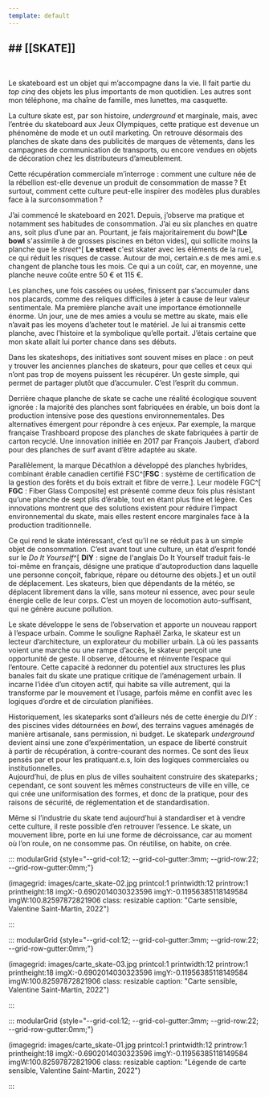 ```yaml
---
template: default
---
```

## ## [[SKATE]]


<br class="breakpage">

Le skateboard est un objet qui m’accompagne dans la vie. Il fait partie du *top cinq* des objets les plus importants de mon quotidien. Les autres sont mon téléphone, ma chaîne de famille, mes lunettes, ma casquette.

La culture skate est, par son histoire, _underground_ et marginale, mais, avec l’entrée du skateboard aux Jeux Olympiques, cette pratique est devenue un phénomène de mode et un outil marketing. On retrouve désormais des planches de skate dans des publicités de marques de vêtements, dans les campagnes de communication de transports, ou encore vendues en objets de décoration chez les distributeurs d’ameublement.

Cette récupération commerciale m’interroge : comment une culture née de la rébellion est-elle devenue un produit de consommation de masse ? Et surtout, comment cette culture peut-elle inspirer des modèles plus durables face à la surconsommation ?

J’ai commencé le skateboard en 2021. Depuis, j’observe ma pratique et notamment ses habitudes de consommation. J’ai eu six planches en quatre ans, soit plus d’une par an. Pourtant, je fais majoritairement du _bowl_^[**Le bowl** s'assimile à de grosses piscines en béton vides], qui sollicite moins la planche que le _street_^[ **Le street** c'est skater avec les éléments de la rue], ce qui réduit les risques de casse. Autour de moi, certain.e.s de mes ami.e.s changent de planche tous les mois. Ce qui a un coût, car, en moyenne, une planche neuve coûte entre 50 € et 115 €. 

Les planches, une fois cassées ou usées, finissent par s’accumuler dans nos placards, comme des reliques difficiles à jeter à cause de leur valeur sentimentale. 
Ma première planche avait une importance émotionnelle énorme. Un jour, une de mes amies a voulu se mettre au skate, mais elle n’avait pas les moyens d’acheter tout le matériel. Je lui ai transmis cette planche, avec l’histoire et la symbolique qu’elle portait. J’étais certaine que mon skate allait lui porter chance dans ses débuts.

Dans les skateshops, des initiatives sont souvent mises en place : on peut y trouver les anciennes planches de skateurs, pour que celles et ceux qui n’ont pas trop de moyens puissent les récupérer. Un geste simple, qui permet de partager plutôt que d’accumuler. C’est l’esprit du commun.

Derrière chaque planche de skate se cache une réalité écologique souvent ignorée : la majorité des planches sont fabriquées en érable, un bois dont la production intensive pose des questions environnementales. Des alternatives émergent pour répondre à ces enjeux. Par exemple, la marque française Trashboard propose des planches de skate fabriquées à partir de carton recyclé. Une innovation initiée en 2017 par François Jaubert, d’abord pour des planches de surf avant d’être adaptée au skate.

Parallèlement, la marque Décathlon a développé des planches hybrides, combinant érable canadien certifié FSC^[**FSC** : système de certification de la gestion des forêts et du bois extrait et fibre de verre.]. Leur modèle FGC^[ **FGC** : Fiber Glass Composite] est présenté comme deux fois plus résistant qu’une planche de sept plis d’érable, tout en étant plus fine et légère. Ces innovations montrent que des solutions existent pour réduire l’impact environnemental du skate, mais elles restent encore marginales face à la production traditionnelle.

Ce qui rend le skate intéressant, c’est qu’il ne se réduit pas à un simple objet de consommation. C’est avant tout une culture, un état d’esprit fondé sur le _Do It Yourself_^[ **DIY** : signe de l'anglais Do It Yourself traduit fais-le toi-même en français, désigne une pratique d'autoproduction dans laquelle une personne conçoit, fabrique, répare ou détourne des objets.] et un outil de déplacement. Les skateurs, bien que dépendants de la météo, se déplacent librement dans la ville, sans moteur ni essence, avec pour seule énergie celle de leur corps. C’est un moyen de locomotion auto-suffisant, qui ne génère aucune pollution.

Le skate développe le sens de l’observation et apporte un nouveau rapport à l’espace urbain. Comme le souligne Raphaël Zarka, le skateur est un lecteur d’architecture, un explorateur du mobilier urbain. Là où les passants voient une marche ou une rampe d’accès, le skateur perçoit une opportunité de geste. Il observe, détourne et réinvente l’espace qui l’entoure. Cette capacité à redonner du potentiel aux structures les plus banales fait du skate une pratique critique de l’aménagement urbain. Il incarne l’idée d’un citoyen actif, qui habite sa ville autrement, qui la transforme par le mouvement et l’usage, parfois même en conflit avec les logiques d’ordre et de circulation planifiées.

Historiquement, les skateparks sont d’ailleurs nés de cette énergie du *DIY* : des piscines vides détournées en _bowl_, des terrains vagues aménagés de manière artisanale, sans permission, ni budget. Le skatepark _underground_ devient ainsi une zone d’expérimentation, un espace de liberté construit à partir de récupération, à contre-courant des normes. Ce sont des lieux pensés par et pour les pratiquant.e.s, loin des logiques commerciales ou institutionnelles.  
Aujourd’hui, de plus en plus de villes souhaitent construire des skateparks ; cependant, ce sont souvent les mêmes constructeurs de ville en ville, ce qui crée une uniformisation des formes, et donc de la pratique, pour des raisons de sécurité, de réglementation et de standardisation.

Même si l’industrie du skate tend aujourd’hui à standardiser et à vendre cette culture, il reste possible d’en retrouver l’essence. Le skate, un mouvement libre, porte en lui une forme de décroissance, car au moment où l’on roule, on ne consomme pas. On réutilise, on habite, on crée.

::: modularGrid {style="--grid-col:12; --grid-col-gutter:3mm; --grid-row:22; --grid-row-gutter:0mm;"}

(imagegrid: images/carte_skate-02.jpg printcol:1 printwidth:12 printrow:1 printheight:18 imgX:-0.6902014030323596 imgY:-0.11956385118149584 imgW:100.82597872821906 class: resizable caption: "Carte sensible, Valentine Saint-Martin, 2022")

:::

::: modularGrid {style="--grid-col:12; --grid-col-gutter:3mm; --grid-row:22; --grid-row-gutter:0mm;"}

(imagegrid: images/carte_skate-03.jpg printcol:1 printwidth:12 printrow:1 printheight:18 imgX:-0.6902014030323596 imgY:-0.11956385118149584 imgW:100.82597872821906 class: resizable caption: "Carte sensible, Valentine Saint-Martin, 2022")

:::

::: modularGrid {style="--grid-col:12; --grid-col-gutter:3mm; --grid-row:22; --grid-row-gutter:0mm;"}

(imagegrid: images/carte_skate-01.jpg printcol:1 printwidth:12 printrow:1 printheight:18 imgX:-0.6902014030323596 imgY:-0.11956385118149584 imgW:100.82597872821906 class: resizable caption: "Légende de carte sensible, Valentine Saint-Martin, 2022")

:::


